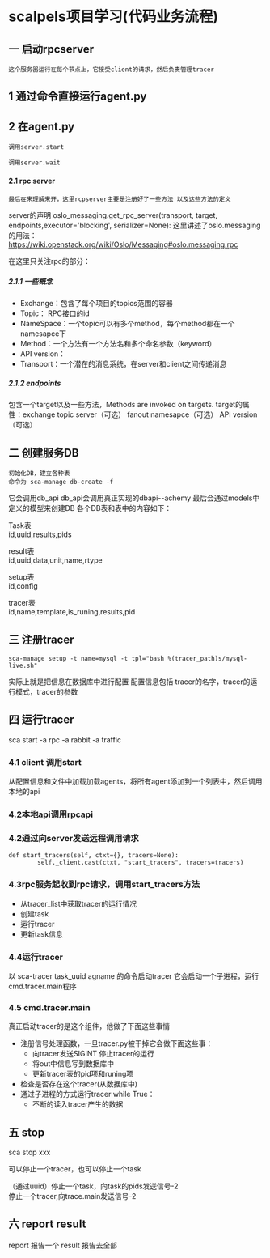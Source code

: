 # scalpels项目学习(代码业务流程)
## 一 启动rpcserver
    这个服务器运行在每个节点上，它接受client的请求，然后负责管理tracer

## 1 通过命令直接运行agent.py
## 2 在agent.py
    调用server.start

    调用server.wait

#### 2.1 rpc server
    最后在来理解来开，这里rcpserver主要是注册好了一些方法 以及这些方法的定义
server的声明
    oslo_messaging.get_rpc_server(transport, target, endpoints,executor='blocking', serializer=None):
这里讲述了oslo.messaging的用法：
https://wiki.openstack.org/wiki/Oslo/Messaging#oslo.messaging.rpc

在这里只关注rpc的部分：
##### 2.1.1 一些概念
- Exchange：包含了每个项目的topics范围的容器
- Topic： RPC接口的id
- NameSpace：一个topic可以有多个method，每个method都在一个namesapce下
- Method：一个方法有一个方法名和多个命名参数（keyword）
- API version：
- Transport：一个潜在的消息系统，在server和client之间传递消息
##### 2.1.2 endpoints
包含一个target以及一些方法，Methods are invoked on targets.
    target的属性：exchange topic server（可选） fanout namesapce（可选） API version（可选）


## 二 创建服务DB
    初始化DB，建立各种表
    命令为 sca-manage db-create -f
它会调用db_api
db_api会调用真正实现的dbapi--achemy
最后会通过models中定义的模型来创建DB
各个DB表和表中的内容如下：

Task表<br>
id,uuid,results,pids

result表<br>
    id,uuid,data,unit,name,rtype

setup表<br>
    id,config

tracer表<br>
    id,name,template,is_runing,results,pid

## 三 注册tracer
    sca-manage setup -t name=mysql -t tpl="bash %(tracer_path)s/mysql-live.sh"
实际上就是把信息在数据库中进行配置
   配置信息包括 tracer的名字，tracer的运行模式，tracer的参数
## 四 运行tracer
sca start -a rpc -a rabbit -a traffic
### 4.1 client 调用start
从配置信息和文件中加载加载agents，将所有agent添加到一个列表中，然后调用本地的api
### 4.2本地api调用rpcapi
### 4.2通过向server发送远程调用请求
```
def start_tracers(self, ctxt={}, tracers=None):
        self._client.cast(ctxt, "start_tracers", tracers=tracers)
```
### 4.3rpc服务起收到rpc请求，调用start_tracers方法
- 从tracer_list中获取tracer的运行情况
- 创建task
- 运行tracer
- 更新task信息

### 4.4运行tracer
以 sca-tracer task_uuid agname 的命令启动tracer
它会启动一个子进程，运行cmd.tracer.main程序

### 4.5 cmd.tracer.main
真正启动tracer的是这个组件，他做了下面这些事情
- 注册信号处理函数，一旦tracer.py被干掉它会做下面这些事：
    - 向tracer发送SIGINT 停止tracer的运行
    - 将out中信息写到数据库中
    - 更新tracer表的pid项和runing项
- 检查是否存在这个tracer(从数据库中)
- 通过子进程的方式运行tracer
while True：
  - 不断的读入tracer产生的数据

## 五 stop
sca stop xxx

可以停止一个tracer，也可以停止一个task

（通过uuid）停止一个task，向task的pids发送信号-2 <br>
停止一个tracer,向trace.main发送信号-2


## 六 report  result
report 报告一个
result 报告去全部
